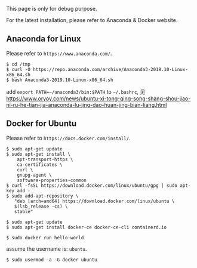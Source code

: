 This page is only for debug purpose.

For the latest installation, please refer to Anaconda &  Docker website.

## Anaconda for Linux

Please refer to `https://www.anaconda.com/`.

```
$ cd /tmp
$ curl -O https://repo.anaconda.com/archive/Anaconda3-2019.10-Linux-x86_64.sh
$ bash Anaconda3-2019.10-Linux-x86_64.sh
```

add `export PATH=~/anaconda3/bin:$PATH` to `~/.bashrc`, 见 https://www.oryoy.com/news/ubuntu-xi-tong-qing-song-shang-shou-jiao-ni-ru-he-tian-jia-anaconda-lu-jing-dao-huan-jing-bian-liang.html


## Docker for Ubuntu

Please refer to `https://docs.docker.com/install/`.

```
$ sudo apt-get update
$ sudo apt-get install \
    apt-transport-https \
    ca-certificates \
    curl \
    gnupg-agent \
    software-properties-common
$ curl -fsSL https://download.docker.com/linux/ubuntu/gpg | sudo apt-key add -
$ sudo add-apt-repository \
   "deb [arch=amd64] https://download.docker.com/linux/ubuntu \
   $(lsb_release -cs) \
   stable"
```

```
$ sudo apt-get update
$ sudo apt-get install docker-ce docker-ce-cli containerd.io

$ sudo docker run hello-world
```

assume the username is: `ubuntu`.

```
$ sudo usermod -a -G docker ubuntu
```
